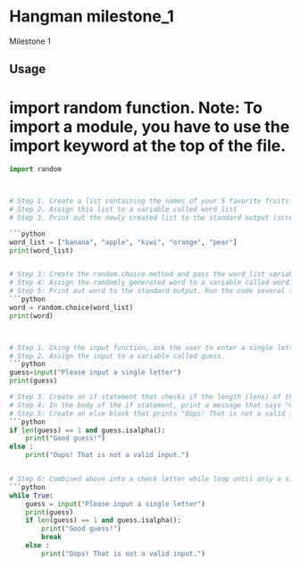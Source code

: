 # Hangman milestone_1
Milestone 1 

## Usage

# import random function. Note: To import a module, you have to use the import keyword at the top of the file.
```python
import random



# Step 1. Create a list containing the names of your 5 favorite fruits.
# Step 2. Assign this list to a variable called word_list
# Step 3. Print out the newly created list to the standard output (screen).

```python
word_list = ["banana", "apple", "kiwi", "orange", "pear"]
print(word_list)


# Step 3: Create the random.choice method and pass the word_list variable into the choice method.
# Step 4: Assign the randomly generated word to a variable called word.
# Step 5: Print out word to the standard output. Run the code several times and observe the words printed out after each run.
```python
word = random.choice(word_list)
print(word)



# Step 1. Using the input function, ask the user to enter a single letter.
# Step 2. Assign the input to a variable called guess.
```python
guess=input("Please input a single letter")
print(guess)

# Step 3. Create an if statement that checks if the length (lens) of the input is equal to 1 and the input is an alphabet (isalpha).
# Step 4: In the body of the if statement, print a message that says "Good guess!".
# Step 5: Create an else block that prints "Oops! That is not a valid input." if the preceeding conditions are not met.
```python
if len(guess) == 1 and guess.isalpha():
    print("Good guess!")
else :
    print("Oops! That is not a valid input.")


# Step 6: Combined above into a check letter while loop until only a single alphabetic letter is input
```python
while True:
    guess = input("Please input a single letter")
    print(guess)
    if len(guess) == 1 and guess.isalpha():
        print("Good guess!")
        break
    else :
        print("Oops! That is not a valid input.")

